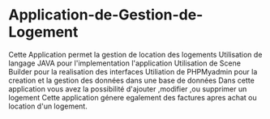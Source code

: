 # Application-de-Gestion-de-Logement
Cette Application permet la gestion de location des logements 
Utilisation de langage JAVA pour l'implementation l'application
Utilisation de Scene Builder pour la realisation des interfaces 
Utiliation de PHPMyadmin pour la creation et la gestion des données dans une base de données 
Dans cette application vous avez la possibilité d'ajouter ,modifier ,ou supprimer un logement 
Cette application génere egalement des factures apres achat ou location d'un logement. 
